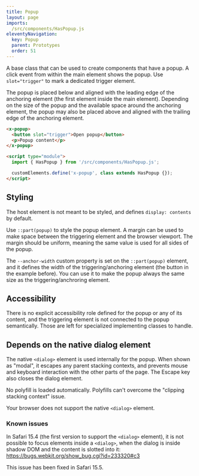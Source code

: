 ```yaml
---
title: Popup
layout: page
imports:
  /src/components/HasPopup.js
eleventyNavigation:
  key: Popup
  parent: Prototypes
  order: 51
---
```


A base class that can be used to create components that have a popup. A click event from within the main element shows the popup. Use `slot="trigger"` to mark a dedicated trigger element.

The popup is placed below and aligned with the leading edge of the anchoring element (the first element inside the main element). Depending on the size of the popup and the available space around the anchoring element, the popup may also be placed above and aligned with the trailing edge of the anchoring element.

<render-example></render-example>
```html
<x-popup>
  <button slot="trigger">Open popup</button>
  <p>Popup content</p>
</x-popup>

<script type="module">
  import { HasPopup } from '/src/components/HasPopup.js';

  customElements.define('x-popup', class extends HasPopup {});
</script>
```

## Styling

The host element is not meant to be styled, and defines `display: contents` by default.

Use `::part(popup)` to style the popup element. A margin can be used to make space between the triggering element and the browser viewport. The margin should be uniform, meaning the same value is used for all sides of the popup.

The `--anchor-width` custom property is set on the `::part(popup)` element, and it defines the width of the triggering/anchoring element (the button in the example before). You can use it to make the popup always the same size as the triggering/anchroring element.

## Accessibility

There is no explicit accessibility role defined for the popup or any of its content, and the triggering element is not connected to the popup semantically. Those are left for specialized implementing classes to handle.

## Depends on the native dialog element

The native `<dialog>` element is used internally for the popup. When shown as "modal", it escapes any parent stacking contexts, and prevents mouse and keyboard interaction with the other parts of the page. The Escape key also closes the dialog element.

No polyfill is loaded automatically. Polyfills can't overcome the "clipping stacking context" issue.

<p class="dialog-not-supported">Your browser does not support the native <code>&lt;dialog&gt;</code> element.</p>

### Known issues

In Safari 15.4 (the first version to support the `<dialog>` element), it is not possible to focus elements inside a `<dialog>`, when the dialog is inside shadow DOM and the content is slotted into it: https://bugs.webkit.org/show_bug.cgi?id=233320#c3

This issue has been fixed in Safari 15.5.

<script>
if (typeof HTMLDialogElement !== 'undefined') {
  document.querySelector('.dialog-not-supported').style.display = 'none';
}
</script>

<style>
.dialog-not-supported {
  color: var(--red-600);
}
</style>
